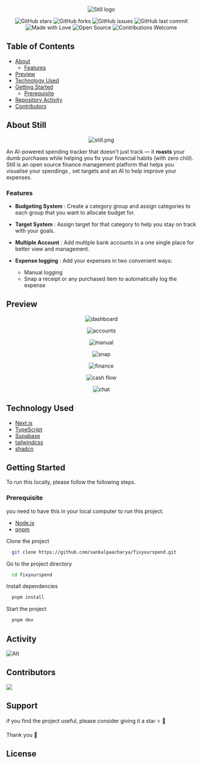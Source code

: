 <div align="center">

![Still logo](https://i.postimg.cc/fW37cnyS/logo-black-1.png)

</div>

<div align="center">

![GitHub stars](https://img.shields.io/github/stars/sankalpaacharya/fixyourspend)
![GitHub forks](https://img.shields.io/github/forks/sankalpaacharya/fixyourspend)
![GitHub issues](https://img.shields.io/github/issues/sankalpaacharya/fixyourspend)
![GitHub last commit](https://img.shields.io/github/last-commit/sankalpaacharya/fixyourspend)
![Made with Love](https://img.shields.io/badge/Made%20with-Love-ff69b4)
![Open Source](https://img.shields.io/badge/Open%20Source-%E2%9D%A4-purple)
![Contributions Welcome](https://img.shields.io/badge/contributions-welcome-blue.svg)

</div>

## Table of Contents

- [About](#about-still)
    - [Features](#features)
- [Preview](#preview)
- [Technology Used](#technology-used)
- [Getting Started](#getting-started)
    - [Prerequisite](#prerequisite)
- [Repository Activity](#activity)
- [Contributors](#contributors)

## About Still

<div align="center">

![still.png](https://i.postimg.cc/jj34t8Wf/still.png)

</div>

An AI-powered spending tracker that doesn't just track — it **roasts** your dumb purchases while helping you fix your financial habits (with zero chill). Still is an open source finance management platform that helps you visualise your spendings , set targets and an AI to help improve your expenses. 

### Features 

- **Budgeting System** : Create a category group and assign categories to each group that you want to allocate budget for.

- **Target System** : Assign target for that category to help you stay on track with your goals.

- **Multiple Account** : Add multiple bank accounts in a one single place for better view and management.

- **Expense logging** : Add your expenses in two convenient ways: 
  - Manual logging  
  - Snap a receipt or any purchased item to automatically log the expense 

## Preview

<div align="center">

![dashboard](https://i.postimg.cc/j2HsR7FV/Screenshot-2025-07-11-at-9-36-30-AM.png)

![accounts](https://i.postimg.cc/sXF1YSq8/Screenshot-2025-07-11-at-9-40-36-AM.png)

![manual](https://i.postimg.cc/tCJCw23P/Screenshot-2025-07-11-at-4-14-20-PM.png)

![snap](https://i.postimg.cc/XNz0G35G/Screenshot-2025-07-11-at-4-15-58-PM.png)

![finance](https://i.postimg.cc/7ZfLjmyd/Screenshot-2025-07-11-at-9-40-57-AM.png)

![cash flow](https://i.postimg.cc/Wp8b3QNx/Screenshot-2025-07-11-at-9-41-11-AM.png)

![chat](https://i.postimg.cc/rswTxwV3/Screenshot-2025-07-11-at-9-41-26-AM.png)

</div>

## Technology Used

- [Next.js](https://nextjs.org)
- [TypeScript](https://www.typescriptlang.org/)
- [Supabase](https://supabase.com)
- [tailwindcss](https://tailwindcss.com)
- [shadcn](https://ui.shadcn.com/)

## Getting Started

To run this locally, please follow the following steps.

### Prerequisite

you need to have this in your local computer to run this project.

- [Node.js](https://nodejs.org/en/download)
- [pnpm](https://pnpm.io/installation)


Clone the project

```bash
  git clone https://github.com/sankalpaacharya/fixyourspend.git
```

Go to the project directory

```bash
  cd fixyourspend
```

Install dependencies

```bash
  pnpm install
```

Start the project

```bash
  pnpm dev
```

## Activity
![Alt](https://repobeats.axiom.co/api/embed/327e6ac3248d27cfd145db3d1e22f514e88a1fe9.svg "Repobeats analytics image")

## Contributors

<a href="https://github.com/sankalpaacharya/fixyourspend/graphs/contributors">
  <img src="https://contrib.rocks/image?repo=sankalpaacharya/fixyourspend"/>
</a>

## Support
if you find the project useful, please consider giving it a star ⭐ 💫

Thank you 🤩

## License 
